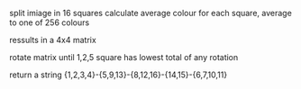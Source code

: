 split imiage in 16 squares
calculate average colour for each square, average to one of 256 colours

ressults in a 4x4 matrix

rotate matrix until 1,2,5 square has lowest total of any rotation

return a string {1,2,3,4}-{5,9,13}-{8,12,16}-{14,15}-{6,7,10,11}

